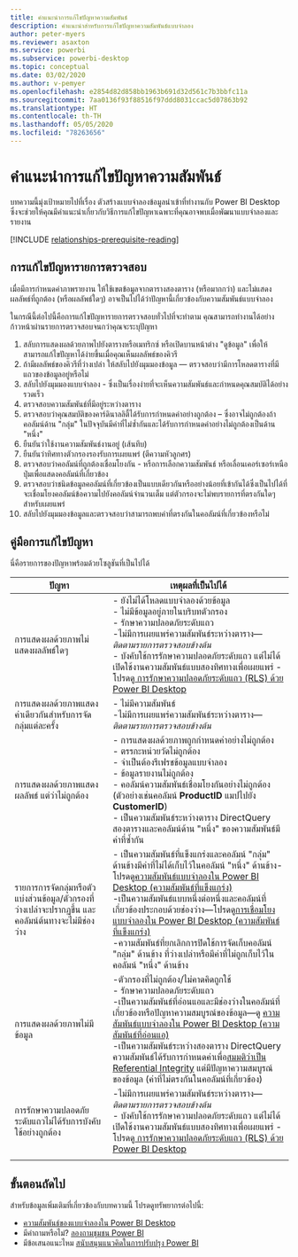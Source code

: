 ```yaml
---
title: คำแนะนำการแก้ไขปัญหาความสัมพันธ์
description: คำแนะนำสำหรับการแก้ไขปัญหาความสัมพันธ์แบบจำลอง
author: peter-myers
ms.reviewer: asaxton
ms.service: powerbi
ms.subservice: powerbi-desktop
ms.topic: conceptual
ms.date: 03/02/2020
ms.author: v-pemyer
ms.openlocfilehash: e2854d82d858bb1963b691d32d561c7b3bbfc11a
ms.sourcegitcommit: 7aa0136f93f88516f97ddd8031ccac5d07863b92
ms.translationtype: HT
ms.contentlocale: th-TH
ms.lasthandoff: 05/05/2020
ms.locfileid: "78263656"
---
```

# <a name="relationship-troubleshooting-guidance"></a>คำแนะนำการแก้ไขปัญหาความสัมพันธ์

บทความนี้มุ่งเป้าหมายไปที่เรื่อง ตัวสร้างแบบจำลองข้อมูลนำเข้าที่ทำงานกับ Power BI Desktop ซึ่งจะช่วยให้คุณมีคำแนะนำเกี่ยวกับวิธีการแก้ไขปัญหาเฉพาะที่คุณอาจพบเมื่อพัฒนาแบบจำลองและรายงาน

[!INCLUDE [relationships-prerequisite-reading](includes/relationships-prerequisite-reading.md)]

## <a name="troubleshooting-checklist"></a>การแก้ไขปัญหารายการตรวจสอบ

เมื่อมีการกำหนดค่าภาพรายงาน ให้ใช้เขตข้อมูลจากตารางสองตาราง (หรือมากกว่า) และไม่แสดงผลลัพธ์ที่ถูกต้อง (หรือผลลัพธ์ใดๆ) อาจเป็นไปได้ว่าปัญหานี้เกี่ยวข้องกับความสัมพันธ์แบบจำลอง

ในกรณีนี้ต่อไปนี้คือการแก้ไขปัญหารายการตรวจสอบทั่วไปที่จะทำตาม คุณสามารถทำงานได้อย่างก้าวหน้าผ่านรายการตรวจสอบจนกว่าคุณจะระบุปัญหา

1. สลับการแสดงผลด้วยภาพไปยังตารางหรือเมทริกซ์ หรือเปิดบานหน้าต่าง "ดูข้อมูล" เพื่อให้สามารถแก้ไขปัญหาได้ง่ายขึ้นเมื่อคุณเห็นผลลัพธ์ของคิวรี
1. ถ้ามีผลลัพธ์ของคิวรีที่ว่างเปล่า ให้สลับไปยังมุมมองข้อมูล — ตรวจสอบว่ามีการโหลดตารางที่มีแถวของข้อมูลอยู่หรือไม่
1. สลับไปยังมุมมองแบบจำลอง - ซึ่งเป็นเรื่องง่ายที่จะเห็นความสัมพันธ์และกำหนดคุณสมบัติได้อย่างรวดเร็ว
1. ตรวจสอบความสัมพันธ์ที่มีอยู่ระหว่างตาราง
1. ตรวจสอบว่าคุณสมบัติของคาร์ดินาลลิตี้ได้รับการกำหนดค่าอย่างถูกต้อง – ซึ่งอาจไม่ถูกต้องถ้าคอลัมน์ด้าน "กลุ่ม" ในปัจจุบันมีค่าที่ไม่ซ้ำกันและได้รับการกำหนดค่าอย่างไม่ถูกต้องเป็นด้าน "หนึ่ง"
1. ยืนยันว่าใช้งานความสัมพันธ์งานอยู่ (เส้นทึบ)
1. ยืนยันว่าทิศทางตัวกรองรองรับการเผยแพร่ (ตีความหัวลูกศร)
1. ตรวจสอบว่าคอลัมน์ที่ถูกต้องเชื่อมโยงกัน - หรือการเลือกความสัมพันธ์ หรือเลื่อนเคอร์เซอร์เหนือปุ่มเพื่อแสดงคอลัมน์ที่เกี่ยวข้อง
1. ตรวจสอบว่าชนิดข้อมูลคอลัมน์ที่เกี่ยวข้องเป็นแบบเดียวกันหรืออย่างน้อยที่เข้ากันได้ซึ่งเป็นไปได้ที่จะเชื่อมโยงคอลัมน์ข้อความไปยังคอลัมน์จำนวนเต็ม แต่ตัวกรองจะไม่พบรายการที่ตรงกันใดๆ สำหรับเผยแพร่
1. สลับไปยังมุมมองข้อมูลและตรวจสอบว่าสามารถพบค่าที่ตรงกันในคอลัมน์ที่เกี่ยวข้องหรือไม่

## <a name="troubleshooting-guide"></a>คู่มือการแก้ไขปัญหา

นี่คือรายการของปัญหาพร้อมด้วยโซลูชันที่เป็นไปได้

|ปัญหา|เหตุผลที่เป็นไปได้|
|---------|---------|
|การแสดงผลด้วยภาพไม่แสดงผลลัพธ์ใดๆ|- ยังไม่ได้โหลดแบบจำลองด้วยข้อมูล<br />- ไม่มีข้อมูลอยู่ภายในบริบทตัวกรอง<br />- รักษาความปลอดภัยระดับแถว<br />-ไม่มีการเผยแพร่ความสัมพันธ์ระหว่างตาราง—_ติดตามรายการตรวจสอบข้างต้น_<br />- บังคับใช้การรักษาความปลอดภัยระดับแถว แต่ไม่ได้เปิดใช้งานความสัมพันธ์แบบสองทิศทางเพื่อเผยแพร่ - โปรดดู[ การรักษาความปลอดภัยระดับแถว (RLS) ด้วย Power BI Desktop](../desktop-rls.md)|
|การแสดงผลด้วยภาพแสดงค่าเดียวกันสำหรับการจัดกลุ่มแต่ละครั้ง |- ไม่มีความสัมพันธ์<br />-ไม่มีการเผยแพร่ความสัมพันธ์ระหว่างตาราง—_ติดตามรายการตรวจสอบข้างต้น_|
|การแสดงผลด้วยภาพแสดงผลลัพธ์ แต่ว่าไม่ถูกต้อง|- การแสดงผลด้วยภาพถูกกำหนดค่าอย่างไม่ถูกต้อง<br />- ตรรกะหน่วยวัดไม่ถูกต้อง<br />- จำเป็นต้องรีเฟรชข้อมูลแบบจำลอง<br />- ข้อมูลรายงานไม่ถูกต้อง<br />- คอลัมน์ความสัมพันธ์เชื่อมโยงกันอย่างไม่ถูกต้อง (ตัวอย่างเช่นคอลัมน์ **ProductID** แมปไปยัง **CustomerID**)<br />- เป็นความสัมพันธ์ระหว่างตาราง DirectQuery สองตารางและคอลัมน์ด้าน "หนึ่ง" ของความสัมพันธ์มีค่าที่ซ้ำกัน|
|รายการการจัดกลุ่มหรือตัวแบ่งส่วนข้อมูล/ตัวกรองที่ว่างเปล่าจะปรากฏขึ้น และคอลัมน์ต้นทางจะไม่มีช่องว่าง|- เป็นความสัมพันธ์ที่แข็งแกร่งและคอลัมน์ "กลุ่ม" ด้านข้างมีค่าที่ไม่ได้เก็บไว้ในคอลัมน์ "หนึ่ง" ด้านข้าง-  โปรดดู[ความสัมพันธ์แบบจำลองใน Power BI Desktop (ความสัมพันธ์ที่แข็งแกร่ง) ](../desktop-relationships-understand.md#strong-relationships)<br />-เป็นความสัมพันธ์แบบหนึ่งต่อหนึ่งและคอลัมน์ที่เกี่ยวข้องประกอบด้วยช่องว่าง—โปรดดู[การเชื่อมโยงแบบจำลองใน Power BI Desktop (ความสัมพันธ์ที่แข็งแกร่ง)](../desktop-relationships-understand.md#strong-relationships)<br />-ความสัมพันธ์ที่ยกเลิกการปิดใช้การจัดเก็บคอลัมน์ "กลุ่ม" ด้านข้าง ที่ว่างเปล่าหรือมีค่าที่ไม่ถูกเก็บไว้ในคอลัมน์ "หนึ่ง" ด้านข้าง|
|การแสดงผลด้วยภาพไม่มีข้อมูล|-ตัวกรองที่ไม่ถูกต้อง/ไม่คาดคิดถูกใช้<br />- รักษาความปลอดภัยระดับแถว<br />-เป็นความสัมพันธ์ที่อ่อนแอและมีช่องว่างในคอลัมน์ที่เกี่ยวข้องหรือปัญหาความสมบูรณ์ของข้อมูล—ดู [ความสัมพันธ์แบบจำลองใน Power BI Desktop (ความสัมพันธ์ที่อ่อนแอ)](../desktop-relationships-understand.md#weak-relationships)<br />-เป็นความสัมพันธ์ระหว่างสองตาราง DirectQuery ความสัมพันธ์ได้รับการกำหนดค่าเพื่อ[สมมติว่าเป็น Referential Integrity](../desktop-relationships-understand.md#assume-referential-integrity) แต่มีปัญหาความสมบูรณ์ของข้อมูล (ค่าที่ไม่ตรงกันในคอลัมน์ที่เกี่ยวข้อง)|
|การรักษาความปลอดภัยระดับแถวไม่ได้รับการบังคับใช้อย่างถูกต้อง|-ไม่มีการเผยแพร่ความสัมพันธ์ระหว่างตาราง—_ติดตามรายการตรวจสอบข้างต้น_<br />- บังคับใช้การรักษาความปลอดภัยระดับแถว แต่ไม่ได้เปิดใช้งานความสัมพันธ์แบบสองทิศทางเพื่อเผยแพร่ - โปรดดู[ การรักษาความปลอดภัยระดับแถว (RLS) ด้วย Power BI Desktop](../desktop-rls.md)|
|||

## <a name="next-steps"></a>ขั้นตอนถัดไป

สำหรับข้อมูลเพิ่มเติมที่เกี่ยวข้องกับบทความนี้ โปรดดูทรัพยากรต่อไปนี้:

- [ความสัมพันธ์ของแบบจำลองใน Power BI Desktop](../desktop-relationships-understand.md)
- มีคำถามหรือไม่? [ลองถามชุมชน Power BI](https://community.powerbi.com/)
- มีข้อเสนอแนะไหม [สนับสนุนแนวคิดในการปรับปรุง Power BI](https://ideas.powerbi.com/)
